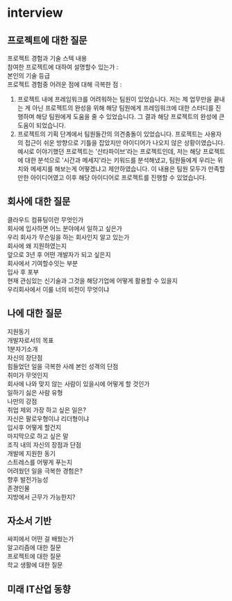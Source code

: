 # interview

## 프로젝트에 대한 질문
프로젝트 경험과 기술 스텍 내용 <br>
참여한 프로젝트에 대하여 설명할수 있는가 : <br>
본인의 기술 등급<br>
프로젝트 경험중 어려운 점에 대해 극복한 점 :<br>
1. 프로젝트 내에 프레임워크를 어려워하는 팀원이 있었습니다. 저는 제 업무만을 끝내는 게 아닌 프로젝트의 완성을 위해 해당 팀원에게 프레임워크에 대한 스터디를 진행하며 해당 팀원에게 도움을 줄 수 있었습니다. 그 결과 해당 프로젝트의 완성에 큰 도움이 되었습니다.<br>
2. 프로젝트의 기획 단계에서 팀원들간의 의견충돌이 있었습니다. 프로젝트는 사용자의 접근이 쉬운 방향으로 기틀을 잡았지만 아이디어가 나오지 않은 상황이였습니다. 예시로 이야기했던 프로젝트는 '산타파이브'라는 프로젝트인데, 저는 해당 프로젝트에 대한 분석으로 '시간과 메세지'라는 키워드를 분석해냈고, 팀원들에게 우리는 위치와 메세지를 해보는게 어떻겠냐고 제안하였습니다. 이 내용은 팀원 모두가 만족할만한 아이디어였고 이후 해당 아이디어로 프로젝트를 진행할 수 있었습니다.


## 회사에 대한 질문
클라우드 컴퓨팅이란 무엇인가 <br>
회사에 입사하면 어느 분야에서 일하고 싶은가 <br>
우리 회사가 무슨일을 하는 회사인지 알고 있는가 <br>
회사에 왜 지원하였는지 <br>
앞으로 3년 후 어떤 개발자가 되고 싶은지 <br>
회사에서 기여할수잇는 부분 <br>
입사 후 포부<br>
현재 관심있는 신기술과 그것을 해당기업에 어떻게 활용할 수 있을지 <br>
우리회사에서 이룰 너의 비전이 무엇이냐<br>



## 나에 대한 질문
지원동기<br>
개발자로서의 목표<br>
1분자기소개<br>
자신의 장단점<br>
힘들었던 일을 극복한 사례
본인 성격의 단점<br>
취미가 무엇인지<br>
회사에 나와 맞지 않는 사람이 있을시에 어떻게 할 것인가<br>
일하기 싫은 사람 유형<br>
나만의 강점<br>
취업 제외 가장 하고 싶은 일은?<br>
자신은 팔로우형이냐 리더형이냐<br>
입사후 어떻게 할건지<br>
마지막으로 하고 싶은 말<br>
조직 내의 자신의 장점과 단점<br>
개발에 지원한 동기<br>
스트레스를 어떻게 푸는지<br>
어려웠던 일을 극복한 경험은?<br>
향후 발전가능성<br>
존경인물<br>
지방에서 근무가 가능한지?<br>


## 자소서 기반
싸피에서 어떤 걸 배웠는가<br>
알고리즘에 대한 질문<br>
프로젝트에 대한 질문<br>
학교 생활에 대한 질문<br>

## 미래 IT산업 동향



